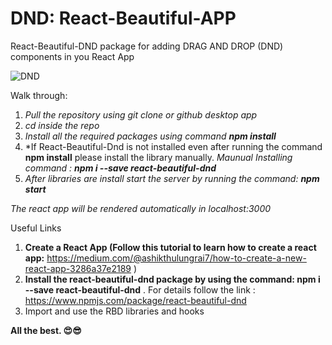 # DND: React-Beautiful-APP

React-Beautiful-DND package for adding DRAG AND DROP (DND) components in you React App

![DND](https://user-images.githubusercontent.com/41672214/126880025-5b5f94e7-4d3d-46db-a033-a13732d697bc.gif)

Walk through:
1. *Pull the repository using git clone or github desktop app*
2. *cd inside the repo*
3. *Install all the required packages using command **npm install***
4. *If React-Beautiful-Dnd is not installed even after running the command **npm install** please install the library manually.
    *Maunual Installing command :  **npm i --save react-beautiful-dnd***
5. *After libraries are install start the server by running the command: **npm start***

*The react app will be rendered automatically in localhost:3000*


Useful Links
1. **Create a React App (Follow this tutorial to learn how to create a react app:** https://medium.com/@ashikthulungrai7/how-to-create-a-new-react-app-3286a37e2189 )
2. **Install the react-beautiful-dnd package by using the command: npm i --save react-beautiful-dnd**
    . For details follow the link : https://www.npmjs.com/package/react-beautiful-dnd
3. Import and use the RBD libraries and hooks

**All the best. 😍😎**
